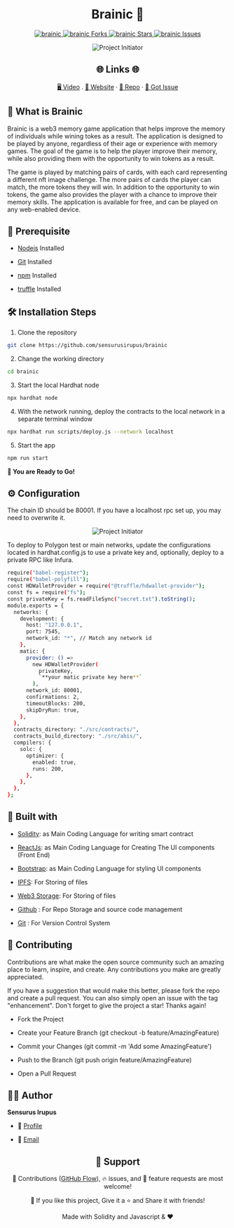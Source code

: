 <p align="center">

</p>
<h1 align="center"> Brainic 🧠</h1>

<p align="center">
<a href="https://github.com/sensurusirupus/brainic/blob/master/LICENSE" title="License">
<img src="https://img.shields.io/github/license/sensurusirupus/brainic" alt="brainic"/>
</a>
<a href="https://github.com/sensurusirupus/brainic/fork" title="Forks">
<img src="https://img.shields.io/github/forks/sensurusirupus/brainic" alt="brainic Forks"/>
</a>
<a href="https://github.com/sensurusirupus/brainic" title="Stars">
<img src="https://img.shields.io/github/stars/sensurusirupus/brainic" alt="brainic Stars"/>
</a>
<a href="https://img.shields.io/github/stars/sensurusirupus/brainic/issues" title="Issues">
<img src="  https://img.shields.io/github/issues/sensurusirupus/brainic" alt="brainic Issues"/>
</a>

</a>
</p>

<p align="center" title="Project Initiator"><img src="./src/assets/img/brainic.png" alt="Project Initiator"/></p>

<h2 align="center">🌐 Links 🌐</h2>
<p align="center">
    <a href="https://youtu.be/ud4P45zhCk0" title="">🖥️ Video</a>
    .
    <a href="https://youtu.be/ud4P45zhCk0" title="">🔗 Website</a>
    ·
    <a href="https://github.com/sensurusirupus/brainic" title="">📂 Repo</a>
    ·
    <a href="https://github.com/sensurusirupus/brainic" title="🐛Report Bug/🎊Request Feature">🚀 Got Issue</a>
</p>

## 🚀 What is Brainic

Brainic is a web3 memory game application that helps improve the memory of individuals while wining tokes as a result. The application is designed to be played by anyone, regardless of their age or experience with memory games. The goal of the game is to help the player improve their memory, while also providing them with the opportunity to win tokens as a result.

The game is played by matching pairs of cards, with each card representing a different nft image challenge. The more pairs of cards the player can match, the more tokens they will win. In addition to the opportunity to win tokens, the game also provides the player with a chance to improve their memory skills. The application is available for free, and can be played on any web-enabled device.

## 🦋 Prerequisite

- [Nodejs](https://nodejs.org/en// "Node") Installed

- [Git](https://git-scm.com/ "Git OFficial") Installed

- [npm](https://www.npmjs.com/ "npm ") Installed

- [truffle](https://truffle.org/ "Truffle ") Installed

## 🛠️ Installation Steps

1. Clone the repository

```Bash
git clone https://github.com/sensurusirupus/brainic
```

2. Change the working directory

```Bash
cd brainic
```

3. Start the local Hardhat node

```Bash
npx hardhat node
```

4. With the network running, deploy the contracts to the local network in a separate terminal window

```Bash
npx hardhat run scripts/deploy.js --network localhost
```

5. Start the app

```Bash
npm run start
```

**🎇 You are Ready to Go!**

## ⚙️ Configuration

The chain ID should be 80001. If you have a localhost rpc set up, you may need to overwrite it.

<p align="center" title="Project Initiator"><img src="./src/assets/img/rpc.jpg" alt="Project Initiator"/></p>

To deploy to Polygon test or main networks, update the configurations located in hardhat.config.js to use a private key and, optionally, deploy to a private RPC like Infura.

```Bash
require("babel-register");
require("babel-polyfill");
const HDWalletProvider = require("@truffle/hdwallet-provider");
const fs = require("fs");
const privateKey = fs.readFileSync("secret.txt").toString();
module.exports = {
  networks: {
    development: {
      host: "127.0.0.1",
      port: 7545,
      network_id: "*", // Match any network id
    },
    matic: {
      provider: () =>
        new HDWalletProvider(
          privateKey,
          `**your matic private key here**`
        ),
      network_id: 80001,
      confirmations: 2,
      timeoutBlocks: 200,
      skipDryRun: true,
    },
  },
  contracts_directory: "./src/contracts/",
  contracts_build_directory: "./src/abis/",
  compilers: {
    solc: {
      optimizer: {
        enabled: true,
        runs: 200,
      },
    },
  },
};

```

## 👷 Built with

- [Solidity](https://docs.soliditylang.org/en/v0.8.17/ "Solidity"): as Main Coding Language for writing smart contract

- [ReactJs](https://reactjs.org/ "React Js"): as Main Coding Language for Creating The UI components (Front End)

- [Bootstrap](https://tailwindcss.com/ "Bootstrap Css"): as Main Coding Language for styling UI components

- [IPFS](https://ipfs.tech/ "IPFS"): For Storing of files

- [Web3 Storage](https://www.google.com/search?q=web3storage "Web3 Storage"): For Storing of files

- [Github](https://github.com/ "Github") : For Repo Storage and source code management

- [Git](https://git-scm.com/ "Git") : For Version Control System

## 📂 Contributing

Contributions are what make the open source community such an amazing place to learn, inspire, and create. Any contributions you make are greatly appreciated.

If you have a suggestion that would make this better, please fork the repo and create a pull request. You can also simply open an issue with the tag "enhancement". Don't forget to give the project a star! Thanks again!

- Fork the Project

- Create your Feature Branch (git checkout -b feature/AmazingFeature)

- Commit your Changes (git commit -m 'Add some AmazingFeature')

- Push to the Branch (git push origin feature/AmazingFeature)

- Open a Pull Request

## 🧑🏻 Author

**Sensurus Irupus**

- 🌌 [Profile](https://github.com/sensurusirupus "Sensurus Irupus")

- 🏮 [Email](sensurusirupus@gmail.com "Hi!")

<h2 align="center">🤝 Support</h2>

<p align="center">🎀 Contributions (<a href="https://guides.github.com/introduction/flow" title="GitHub flow">GitHub Flow</a>), 🔥 issues, and 🥮 feature requests are most welcome!</p>

<p align="center">💙 If you like this project, Give it a ⭐ and Share it with friends!</p>

<p align="center">Made with Solidity and Javascript & ❤️ </p>
